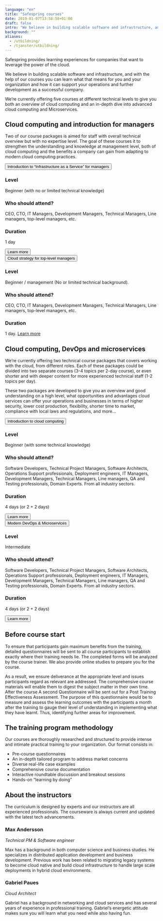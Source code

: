 ```yaml
---
language: "en"
title: "Safespring courses"
date: 2019-01-07T13:58:58+01:00
draft: false
intro: "We believe in building scalable software and infrastructure, and with the help of our courses you can learn what that means for you and your organization and how it can support your operations and further development as a successful company."
background: ""
aliases:
  - /utbildning/
  - /tjanster/utbildning/
---
```


<div class="ingress"><p>Safespring provides learning experiences for companies that want to leverage the power of the cloud.</p></div>

We believe in building scalable software and infrastructure, and with the help of our courses you can learn what that means for you and your organization and how it can support your operations and further development as a successful company.

We’re currently offering five courses at different technical levels to give you both an overview of cloud computing and an in-depth dive into advanced cloud computing and Microservices.

## Cloud computing and introduction for managers

Two of our course packages is aimed for staff with overall technical overview but with no expertise level. The goal of these courses it to strengthen the understanding and knowledge at management level, both of cloud computing and the benefits a company can gain from adapting to modern cloud computing practices.

<div class="accordion-box">
<button class="accordion">Introduction to “Infrastructure as a Service” for managers</button>
<div class="panel">
  <h3>Level</h3>
  <p>Beginner (with no or limited technical knowledge)</p>
  <h3>Who should attend? </h3>
  <p>CEO, CTO, IT Managers, Development Managers, Technical Managers, Line managers, top-level managers, etc.</p>
  <h3>Duration</h3>
  <p>1 day</p>
    <button id="button" onclick="window.location.href = '/services/utbildning/introduction-to-infrastructure-as-a-service-for-managers';">Learn more</button>
</div>
</div>
<div class="accordion-box">
<button class="accordion">Cloud strategy for top-level managers</button>
<div class="panel">
  <h3>Level</h3>
  <p>Beginner / management (No or limited technical background).</p>
  <h3>Who should attend?</h3>
  <p>CEO, CTO, IT Managers, Development Managers, Technical Managers, Line managers, top-level managers, etc.</p>
  <h3>Duration</h3>
  <p>1 day.
  <a id="button" href='/services/utbildning/cloud-strategy-for-top-level-managers/'>Learn more</a></p>
</div>
</div>

## Cloud computing, DevOps and microservices

We’re currently offering two technical course packages that covers working with the cloud, from different roles. Each of these packages could be divided into two separate courses (3-4 topics per 2-day course), or even shorter and with deeper content for more experienced technical staff (1-2 topics per day).

These two packages are developed to give you an overview and good understanding on a high level, what opportunities and advantages cloud services can offer your operations and businesses in terms of higher security, lower cost production, flexibility, shorter time to market, compliance with local laws and regulations, and more…

<div class="accordion-box">
<button class="accordion">Introduction to cloud computing</button>
<div class="panel">
  <h3>Level</h3>
  <p>Beginner (with some technical knowledge)</p>
  <h3>Who should attend?</h3>
  <p>Software Developers, Technical Project Managers, Software Architects, Operations Support professionals, Deployment engineers, IT Managers, Development Managers, Technical Managers, Line managers, QA and Testing professionals, Domain Experts. From all industry sectors. </p>
  <h3>Duration</h3>
  <p>4 days (or 2 + 2 days)</p>
  <button id="button" onclick="window.location.href = '/services/utbildning/introduction-to-cloud-computing/';">Learn more</button>
</div>
</div>
<div class="accordion-box">
<button class="accordion">Modern DevOps & Microservices</button>
<div class="panel">
  <h3>Level</h3>
  <p>Intermediate</p>
  <h3>Who should attend?</h3>
  <p>Software Developers, Technical Project Managers, Software Architects, Operations Support professionals, Deployment engineers, IT Managers, Development Managers, Technical Managers, Line managers, QA and Testing professionals, Domain Experts. From all industry sectors. </p>
  <h3>Duration</h3>
  <p>4 days (or 2 + 2 days)</p>
  <p>
  <button id="button" onclick="window.location.href = '/services/utbildning/modern-devops/';">Learn more</button>
  </p>
</div>
</div>
<!--<div class="accordion-box">
<button class="accordion">Lean Artificial Intelligence</button>
<div class="panel">
  <h3>Level</h3>
  <p>Intermediate</p>
  <h3>Who should attend?</h3>
  <p>Software Developers, Technical Project Managers, Software Architects, Operations Support professionals, Deployment engineers, IT Managers, Development Managers, Technical Managers, Line managers, QA and Testing professionals, Domain Experts. From all industry sectors. </p>
  <h3>Duration</h3>
  <p>6 weeks</p>
  <p>
  <button id="button" onclick="window.location.href = '/services/utbildning/lean-ai/';">Learn more</button>
  </p>
</div>
</div>-->

## Before course start

To ensure that participants gain maximum benefits from the training, detailed questionnaires will be sent to all course participants to establish exactly where their training needs lie. The completed forms will be analyzed by the course trainer. We also provide online studies to prepare you for the course.

As a result, we ensure deliverance at the appropriate level and issues participants regard as relevant are addressed. The comprehensive course materials will enable them to digest the subject matter in their own time.
After the course
A second Questionnaire will be sent out for a Post Training Effectiveness Assessment. The purpose of this questionnaire would be to measure and assess the learning outcomes with the participants a month after the training to gauge their level of understanding in implementing what they have learnt. Thus, identifying further areas for improvement.

## The training program methodology

Our courses are thoroughly researched and structured to provide intense and intimate practical training to your organization. Our format consists in:

- Pre-course questionnaires
- An in-depth tailored program to address market concerns
- Diverse real-life case examples
- Comprehensive course documentation
- Interactive roundtable discussion and breakout sessions
- Hands-on “learning by doing”

## About the instructors

The curriculum is designed by experts and our instructors are all experienced professionals. The courseware is always current and updated with the latest tech advancements.

### Max Andersson

_Technical PM & Software engineer_

Max has a background in both computer science and business studies. He specializes in distributed application development and business development. Previous work has been related to migrating legacy systems to become cloud native and build cloud infrastructure to handle large scale deployments in hybrid cloud environments.

### Gabriel Paues

_Cloud Architect_

Gabriel has a background in networking and cloud services and has several years of experience in professional training. Gabriel’s energetic attitude makes sure you will learn what you need while also having fun.

<script>
var acc = document.getElementsByClassName("accordion");
var i;

for (i = 0; i < acc.length; i++) {
  acc[i].addEventListener("click", function() {
    this.classList.toggle("active-utbildning");
    var panel = this.nextElementSibling;
    if (panel.style.maxHeight) {
      panel.style.maxHeight = null;
    } else {
      panel.style.maxHeight = panel.scrollHeight + "px";
    }
  });
}
</script>

